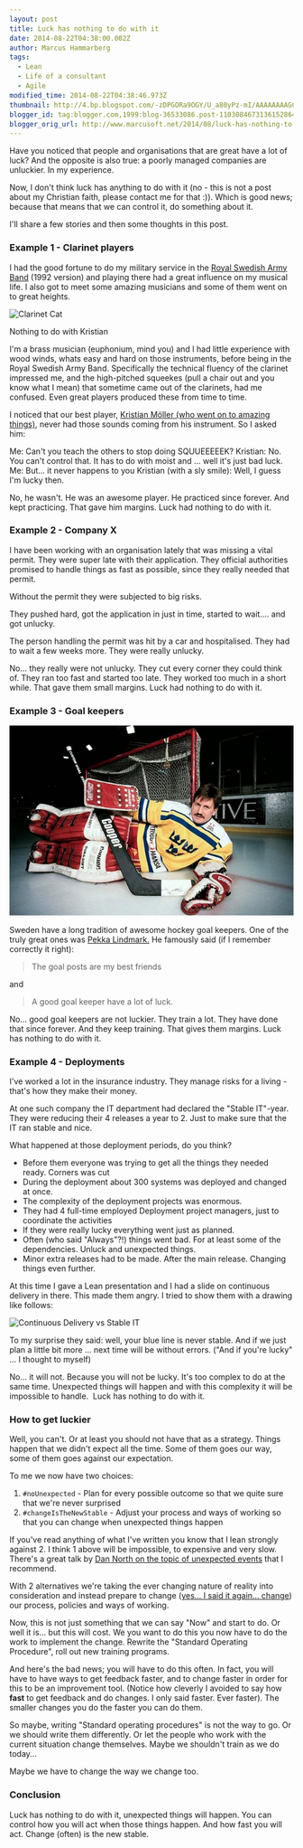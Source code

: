 ```yaml
---
layout: post
title: Luck has nothing to do with it
date: 2014-08-22T04:38:00.002Z
author: Marcus Hammarberg
tags:
  - Lean
  - Life of a consultant
  - Agile
modified_time: 2014-08-22T04:38:46.973Z
thumbnail: http://4.bp.blogspot.com/-zDPGORa9OGY/U_a80yPz-mI/AAAAAAAAGCM/flx_nNYGcYQ/s72-c/clarinet-cat-meme-generator-tries-to-slur-from-a-to-b-natural-squeaks-c17236.jpg
blogger_id: tag:blogger.com,1999:blog-36533086.post-1103084673136152864
blogger_orig_url: http://www.marcusoft.net/2014/08/luck-has-nothing-to-do-with-it.html
---
```


Have you noticed that people and organisations that are great have a lot of luck? And the opposite is also true: a poorly managed companies are unluckier. In my experience.

Now, I don't think luck has anything to do with it (no - this is not a post about my Christian faith, please contact me for that :)). Which is good news; because that means that we can control it, do something about it.

I'll share a few stories and then some thoughts in this post.

### Example 1 - Clarinet players

I had the good fortune to do my military service in the [Royal Swedish Army Band](http://www.forsvarsmakten.se/sv/organisation/livgardet/forsvarsmusiken/armens-musikkar/) (1992 version) and playing there had a great influence on my musical life. I also got to meet some amazing musicians and some of them went on to great heights.

![Clarinet Cat](http://4.bp.blogspot.com/-zDPGORa9OGY/U_a80yPz-mI/AAAAAAAAGCM/flx_nNYGcYQ/s1600/clarinet-cat-meme-generator-tries-to-slur-from-a-to-b-natural-squeaks-c17236.jpg)

Nothing to do with Kristian

I'm a brass musician (euphonium, mind you) and I had little experience with wood winds, whats easy and hard on those instruments, before being in the Royal Swedish Army Band. Specifically the technical fluency of the clarinet impressed me, and the high-pitched squeekes (pull a chair out and you know what I mean) that sometime came out of the clarinets, had me confused. Even great players produced these from time to time.

I noticed that our best player, [Kristian Möller (who went on to amazing things)](http://www.sverigesradiobutiken.se/kristian-moller-klarinette/127-0), never had those sounds coming from his instrument.
So I asked him:

Me: Can't you teach the others to stop doing SQUUEEEEEK?
Kristian: No. You can't control that. It has to do with moist and ... well it's just bad luck.
Me: But... it never happens to you
Kristian (with a sly smile): Well, I guess I'm lucky then.

No, he wasn't. He was an awesome player. He practiced since forever. And kept practicing. That gave him margins. Luck had nothing to do with it.

### Example 2 - Company X

I have been working with an organisation lately that was missing a vital permit. They were super late with their application. They official authorities promised to handle things as fast as possible, since they really needed that permit.

Without the permit they were subjected to big risks.

They pushed hard, got the application in just in time, started to wait.... and got unlucky.

The person handling the permit was hit by a car and hospitalised. They had to wait a few weeks more. They were really unlucky.

No... they really were not unlucky. They cut every corner they could think of. They ran too fast and started too late. They worked too much in a short while. That gave them small margins. Luck had nothing to do with it.

### Example 3 - Goal keepers

![Peter "Pekka" Lindmark](/img/pekka.jpg)

Sweden have a long tradition of awesome hockey goal keepers. One of the truly great ones was [Pekka Lindmark.](http://en.wikipedia.org/wiki/Peter_Lindmark) He famously said (if I remember correctly it right):

> The goal posts are my best friends

and

> A good goal keeper have a lot of luck.

No... good goal keepers are not luckier. They train a lot. They have done that since forever. And they keep training. That gives them margins. Luck has nothing to do with it.

### Example 4 - Deployments

I've worked a lot in the insurance industry. They manage risks for a living - that's how they make their money.

At one such company the IT department had declared the "Stable IT"-year. They were reducing their 4 releases a year to 2. Just to make sure that the IT ran stable and nice.

What happened at those deployment periods, do you think?  

- Before them everyone was trying to get all the things they needed ready. Corners was cut
- During the deployment about 300 systems was deployed and changed at once.
- The complexity of the deployment projects was enormous.
- They had 4 full-time employed Deployment project managers, just to coordinate the activities
- If they were really lucky everything went just as planned.
- Often (who said "Always"?!) things went bad. For at least some of the dependencies. Unluck and unexpected things.
- Minor extra releases had to be made. After the main release. Changing things even further.

At this time I gave a Lean presentation and I had a slide on continuous delivery in there. This made them angry. I tried to show them with a drawing like follows:

![Continuous Delivery vs Stable IT](http://1.bp.blogspot.com/-cIfy_cFzJ1Y/U_bJLePzLFI/AAAAAAAAGC8/G7Ln01-2Du8/s1600/cd%2Bversus%2Bstable%2Bit.jpg)

To my surprise they said: well, your blue line is never stable. And if we just plan a little bit more ... next time will be without errors.
("And if you're lucky" ... I thought to myself)

No... it will not. Because you will not be lucky. It's too complex to do at the same time. Unexpected things will happen and with this complexity it will be impossible to handle.  Luck has nothing to do with it.

### How to get luckier

Well, you can't. Or at least you should not have that as a strategy.
Things happen that we didn't expect all the time. Some of them goes our way, some of them goes against our expectation.

To me we now have two choices:

1. `#noUnexpected` - Plan for every possible outcome so that we quite sure that we're never surprised
2. `#changeIsTheNewStable` - Adjust your process and ways of working so that you can change when unexpected things happen

If you've read anything of what I've written you know that I lean
strongly against 2. I think 1 above will be impossible, to expensive
and very slow. There's a great talk by [Dan North on the
topic of unexpected events](https://vimeo.com/86396740) that I recommend.

With 2 alternatives we're taking the ever changing nature of reality
into consideration and instead prepare to change
([yes... I said it again... change](http://www.marcusoft.net/2013/10/YesITalkAboutChange.html)) our process,
policies and ways of working.

Now, this is not just something that we can say "Now" and start to do.
Or well it is... but this will cost. We you want to do this you now have
to do the work to implement the change. Rewrite the "Standard Operating
Procedure", roll out new training programs.

And here's the bad news; you will have to do this often. In fact, you
will have to have ways to get feedback faster, and to change faster in
order for this to be an improvement tool. (Notice how cleverly I avoided
to say how **fast** to get feedback and do changes. I only said faster.
Ever faster). The smaller changes you do the faster you can do them.

So maybe, writing "Standard operating procedures" is not the way to go.
Or we should write them differently. Or let the people who work with the
current situation change themselves. Maybe we shouldn't train as we do
today...

Maybe we have to change the way we change too.

### Conclusion

Luck has nothing to do with it, unexpected things will happen. You can
control how you will act when those things happen. And how fast you will act. Change (often) is the new stable.
